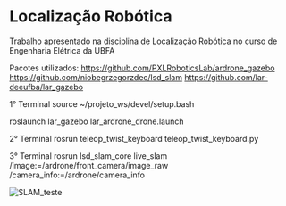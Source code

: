 # Localização Robótica
Trabalho apresentado na disciplina de Localização Robótica no curso de Engenharia Elétrica da UBFA

Pacotes utilizados:
https://github.com/PXLRoboticsLab/ardrone_gazebo
https://github.com/niobegrzegorzdec/lsd_slam
https://github.com/lar-deeufba/lar_gazebo

1° Terminal
source ~/projeto_ws/devel/setup.bash

roslaunch lar_gazebo lar_ardrone_drone.launch

2° Terminal
rosrun teleop_twist_keyboard teleop_twist_keyboard.py

3° Terminal
rosrun lsd_slam_core live_slam /image:=/ardrone/front_camera/image_raw /camera_info:=/ardrone/camera_info

![SLAM_teste](https://github.com/user-attachments/assets/fd59780c-473a-4f47-879e-df0910f8844e)
